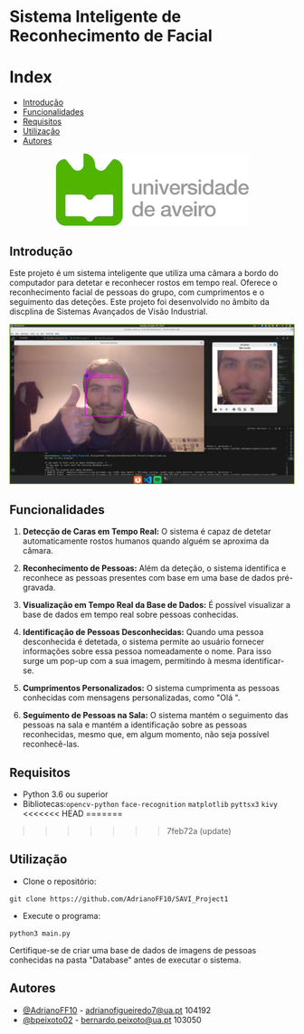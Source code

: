 # Sistema Inteligente de Reconhecimento de Facial


# Index

  * [Introdução](#Introdução)
  * [Funcionalidades ](#Funcionalidades)
  * [Requisitos](#Requisitos)
  * [Utilização](#Utilização)
  * [Autores](#Autores)

<div align="center">
  <img src="./imagens/ua_logo.png" >
</div>

## Introdução

Este projeto é um sistema inteligente que utiliza uma câmara a bordo do computador para detetar e reconhecer rostos em tempo real. Oferece o reconhecimento facial de pessoas do grupo, com cumprimentos e o seguimento das deteções.
Este projeto foi desenvolvido no âmbito da discplina de Sistemas Avançados de Visão Industrial.

<div align="center">
  <img src="./imagens/run_main.png" alt="Programa em funcionamento">
</div>



## Funcionalidades 

1. **Detecção de Caras em Tempo Real:** O sistema é capaz de detetar automaticamente rostos humanos quando alguém se aproxima da câmara.

2. **Reconhecimento de Pessoas:** Além da deteção, o sistema identifica e reconhece as pessoas presentes com base em uma base de dados pré-gravada.

3. **Visualização em Tempo Real da Base de Dados:** É possível visualizar a base de dados em tempo real sobre pessoas conhecidas.

4. **Identificação de Pessoas Desconhecidas:** Quando uma pessoa desconhecida é detetada, o sistema permite ao usuário fornecer informações sobre essa pessoa nomeadamente o nome. Para isso surge um pop-up com a sua imagem, permitindo à mesma identificar-se.

5. **Cumprimentos Personalizados:** O sistema cumprimenta as pessoas conhecidas com mensagens personalizadas, como "Olá <nome da pessoa>".

6. **Seguimento de Pessoas na Sala:** O sistema mantém o seguimento das pessoas na sala e mantém a identificação sobre as pessoas reconhecidas, mesmo que, em algum momento, não seja possível reconhecê-las.


## Requisitos

- Python 3.6 ou superior
- Bibliotecas:`opencv-python`
              `face-recognition`
              `matplotlib`
              `pyttsx3`
              `kivy`
<<<<<<< HEAD
=======
                         
>>>>>>> 7feb72a (update)
## Utilização

- Clone o repositório:
```
git clone https://github.com/AdrianoFF10/SAVI_Project1
```

- Execute o programa: 
```
python3 main.py
```
Certifique-se de criar uma base de dados de imagens de pessoas conhecidas na pasta "Database" antes de executar o sistema.


## Autores

- [@AdrianoFF10](https://github.com/AdrianoFF10) - adrianofigueiredo7@ua.pt  104192
- [@bpeixoto02](https://github.com/bpeixoto02) - bernardo.peixoto@ua.pt 103050

